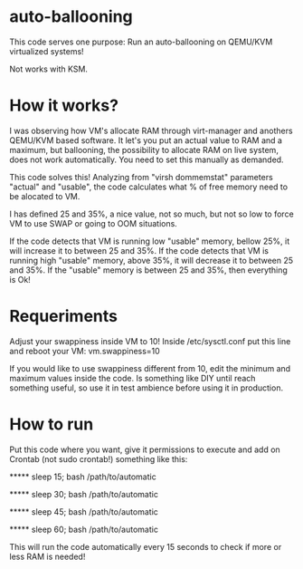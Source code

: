 # auto-ballooning

This code serves one purpose: 
Run an auto-ballooning on QEMU/KVM virtualized systems!

Not works with KSM.

# How it works?

I was observing how VM's allocate RAM through virt-manager and anothers QEMU/KVM based software.
It let's you put an actual value to RAM and a maximum, but ballooning, the possibility to allocate RAM on live system, does not work automatically.
You need to set this manually as demanded.

This code solves this!
Analyzing from "virsh dommemstat" parameters "actual" and "usable", the code calculates what % of free memory need to be alocated to VM.

I has defined 25 and 35%, a nice value, not so much, but not so low to force VM to use SWAP or going to OOM situations.

If the code detects that VM is running low "usable" memory, bellow 25%, it will increase it to between 25 and 35%.
If the code detects that VM is running high "usable" memory, above 35%, it will decrease it to between 25 and 35%.
If the "usable" memory is between 25 and 35%, then everything is Ok!

# Requeriments

Adjust your swappiness inside VM to 10!
Inside /etc/sysctl.conf put this line and reboot your VM:
vm.swappiness=10

If you would like to use swappiness different from 10, edit the minimum and maximum values inside the code.
Is something like DIY until reach something useful, so use it in test ambience before using it in production.

# How to run

Put this code where you want, give it permissions to execute and add on Crontab (not sudo crontab!) something like this:

***** sleep 15; bash /path/to/automatic

***** sleep 30; bash /path/to/automatic

***** sleep 45; bash /path/to/automatic

***** sleep 60; bash /path/to/automatic

This will run the code automatically every 15 seconds to check if more or less RAM is needed!
